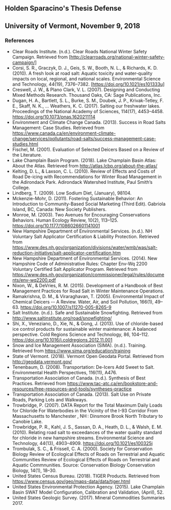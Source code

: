 ## Holden Sparacino's Thesis Defense
## University of Vermont, November 9, 2018
### References

- Clear Roads Institute. (n.d.). Clear Roads National Winter Safety Campaign. Retrieved from [http://clearroads.org/national-winter-safety-campaign/]
- Corsi, S. R., Graczyk, D. J., Geis, S. W., Booth, N. L., & Richards, K. D. (2010). A fresh look at road salt: Aquatic toxicity and water-quality impacts on local, regional, and national scales. Environmental Science and Technology, 44(19), 7376–7382. [https://doi.org/10.1021/es101333u]
- Creswell, J. W., & Plano Clark, V. L. (2007). Designing and Conducting Mixed Methods Research. Thousand Oaks, CA: Sage Publications, Inc.
- Dugan, H. A., Bartlett, S. L., Burke, S. M., Doubek, J. P., Krivak-Tetley, F. E., Skaff, N. K., … Weathers, K. C. (2017). Salting our freshwater lakes. Proceedings of the National Academy of Sciences, 114(17), 4453–4458. https://doi.org/10.1073/pnas.1620211114
- Environment and Climate Change Canada. (2013). Success in Road Salts Management: Case Studies. Retrieved from https://www.canada.ca/en/environment-climate-change/services/pollutants/road-salts/success-management-case-studies.html
- Fischel, M. (2001). Evaluation of Selected Deicers Based on a Review of the Literature.
- Lake Champlain Basin Program. (2018). Lake Champlain Basin Atlas: About the Atlas. Retrieved from http://atlas.lcbp.org/about-the-atlas/
- Kelting, D. L., & Laxson, C. L. (2010). Review of Effects and Costs of Road De-icing with Recommendations for Winter Road Management in the Adirondack Park. Adirondack Watershed Institute, Paul Smith’s College.
- Lindberg, T. (2009). Low Sodium Diet, (January), 98104.
- Mckenzie-Mohr, D. (2011). Fostering Sustainable Behavior: An Introduction to Community-Based Social Marketing (Third Edit). Gabriola Island, BC, Canada: New Society Publishers.
- Monroe, M. (2003). Two Avenues for Encouraging Conservations Behaviors. Human Ecology Review, 10(2), 113–125. https://doi.org/10.1177/1086026601141001
- New Hampshire Department of Environmental Services. (n.d.). NH Voluntary Salt Applicator Certification & Liability Protection. Retrieved from https://www.des.nh.gov/organization/divisions/water/wmb/was/salt-reduction-initiative/salt-applicator-certification.htm
- New Hampshire Department of Environmental Services. (2014). New Hampshire Code of Administrative Rules: Chapter Env-Wq 2200 Voluntary Certified Salt Applicator Program. Retrieved from https://www.des.nh.gov/organization/commissioner/legal/rules/documents/env-wq2200.pdf
- Nixon, W., & DeVries, R. M. (2015). Development of a Handbook of Best Management Practices for Road Salt in Winter Maintenance Operations.
- Ramakrishna, D. M., & Viraraghavan, T. (2005). Environmental Impact of Chemical Deicers -- A Review. Water, Air, and Soil Pollution, 166(1), 49–63. https://doi.org/10.1007/s11270-005-8265-9
- Salt Institute. (n.d.). Safe and Sustainable Snowfighting. Retrieved from http://www.saltinstitute.org/road/snowfighting/
- Shi, X., Veneziano, D., Xie, N., & Gong, J. (2013). Use of chloride-based ice control products for sustainable winter maintenance: A balanced perspective. Cold Regions Science and Technology, 86, 104–112. https://doi.org/10.1016/j.coldregions.2012.11.001
- Snow and Ice Management Association (SIMA). (n.d.). Training. Retrieved from https://www.sima.org/education/training
- State of Vermont. (2018). Vermont Open Geodata Portal. Retrieved from http://geodata.vermont.gov/
- Tenenbaum, D. (2008). Transportation: De-Icers Add Sweet to Salt. Environmental Health Perspectives, 116(11), A476.
- Transportation Association of Canada. (n.d.). Synthesis of Best Practices. Retrieved from https://www.tac-atc.ca/en/bookstore-and-resources/free-resources-and-tools/syntheses-practice
- Transportation Association of Canada. (2013). Salt Use on Private Roads, Parking Lots and Walkways.
- Trowbridge, P. (2007). DATA Report for the Total Maximum Daily Loads for Chloride For Waterbodies in the Vicinity of the I-93 Corridor From Massachusetts to Manchester , NH : Dinsmore Brook North Tributary to Canobie Lake.
- Trowbridge, P. R., Kahl, J. S., Sassan, D. A., Heath, D. L., & Walsh, E. M. (2010). Relating road salt to exceedances of the water quality standard for chloride in new hampshire streams. Environmental Science and Technology, 44(13), 4903–4909. https://doi.org/10.1021/es100325j
- Trombulak, S. C., & Frissell, C. A. (2000). Society for Conservation Biology Review of Ecological Effects of Roads on Terrestrial and Aquatic Communities Review of Ecological Effects of Roads on Terrestrial and Aquatic Commnunities. Source: Conservation Biology Conservation Biology, 14(1), 18–30.
- United States Census Bureau. (2018). TIGER Products. Retrieved from https://www.census.gov/geo/maps-data/data/tiger.html
- United States Environmental Protection Agency. (2015). Lake Champlain Basin SWAT Model Configuration, Calibration and Validation, (April), 52.
- United States Geologic Survey. (2017). Mineral Commodities Summaries 2017.

